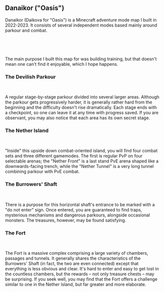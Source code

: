<BackToOther></BackToOther>

## Danaikor ("Oasis")

Danaikor (Daikova for "Oasis") is a Minecraft adventure mode map I built in 2022-2023. It consists of several independent modes based mainly around parkour and combat.

<br />

<MdImage img="other/danaikor/Danaikor.png"></MdImage>

<br />

The main purpose I built this map for was building training, but that doesn't mean one can't find it enjoyable, which I hope happens.

### The Devilish Parkour

<MdImage img="other/danaikor/Parkour.png" width=500></MdImage>

<br />

A regular stage-by-stage parkour divided into several larger areas. Although the parkour gets progressively harder, it is generally rather hard from the beginning and the difficulty doesn't rise dramatically. Each stage ends with a checkpoint, so one can leave it at any time with progress saved. If you are observant, you may also notice that each area has its own secret stage.

### The Nether Island

<MdImage img="other/danaikor/Island.png" width=500></MdImage>

<br />

"Inside" this upside down combat-oriented island, you will find four combat sets and three different gamemodes. The first is regular PvP on four selectable arenas; the "Nether Front" is a last stand PvE arena shaped like a downwards-facing trench, while the "Nether Tunnel" is a very long tunnel combining parkour with PvE combat.

### The Burrowers' Shaft

<MdImage img="other/danaikor/Shaft.png" width=500></MdImage>

<br />

There is a purpose for this horizontal shaft's entrance to be marked with a "do not enter" sign. Once entered, you are guaranteed to find traps, mysterious mechanisms and dangerous parkours, alongside occasional monsters. The treasures, however, may be found satisfying.

### The Fort

<div class="flex flex-row space-x-1">

<MdImage img="other/danaikor/Fort.png" width=500></MdImage>
<MdImage img="other/danaikor/Fort2.png" width=500></MdImage>

</div>

<br />

The Fort is a massive complex comprising a large variety of chambers, passages and tunnels. It generally shares the characteristics of the Burrowers' Shaft (in fact, the two are even connected) except that everything is less obvious and clear. It's hard to enter and easy to get lost in the countless chambers, but the rewards – not only treasure chests – may be surprising. If you seek well, you may find that the Fort offers a challenge similar to one in the Nether Island, but far greater and more elaborate.

